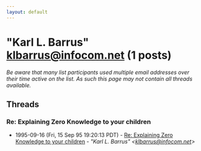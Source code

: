 ```yaml
---
layout: default
---
```


# "Karl L. Barrus" <klbarrus@infocom.net> (1 posts)

_Be aware that many list participants used multiple email addresses over their time active on the list. As such this page may not contain all threads available._

## Threads

### Re: Explaining Zero Knowledge to your children
+ 1995-09-16 (Fri, 15 Sep 95 19:20:13 PDT) - [Re: Explaining Zero Knowledge to your children](/archive/1995/09/82b6221616bfa6423679cf429f3c7410e920bbdf1c3f31aea204bd678466c5f5) - _"Karl L. Barrus" \<klbarrus@infocom.net\>_

